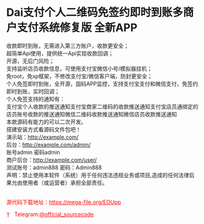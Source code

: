 # Dai支付个人二维码免签约即时到账多商户支付系统修复版 全新APP

收款即时到账，无需进入第三方账户，收款更安全；<br>超简单Api使用，提供统一Api实现收款回调；<br>开源，无后门风险；<br>支持监听店员收款信息，可使用支付宝微信小号/模拟器挂机；<br>免root，免xp框架，不修改支付宝/微信客户端，防封更安全；<br>个人免签即时到账，全开源，固码APP监控，支持支付宝支付和微信支付，免签约即时到账，实时回调；<br>个人免签支持的通知有：<br>支付宝个人收款的推送通知支付宝商家二维码的收款推送通知支付宝店员通绑定的店员账号收款的推送通知微信二维码收款推送通知微信店员收款推送通知<br>本款源码有能力的可以二次开发。<br>搭建安装方式看源码文件包吧！<br>演示站：http://example.com/<br>后台：http://example.com/admin/<br>账号admin 密码admin<br>商户后台：http://example.com/user/<br>测试账号：admin888 密码：Admin888<br>声明：禁止使用本软件（系统）用于任何违法违规业务或项目,造成的任何法律后果允由使用者（或运营者）承担全部责任。<br><br>


<p style="color: red;">源代码下载地址：<a href="https://mega-file.org/EOUpp" style="color: red;">https://mega-file.org/EOUpp</a></p><p style="color: red;"><img src="https://cdn-icons-png.flaticon.com/512/2111/2111646.png" alt="Telegram Icon" style="width: 16px; vertical-align: middle; margin-right: 5px;">Telegram:<a href="https://t.me/official_sourcecode" style="color: red;">@official_sourcecode</a></p>